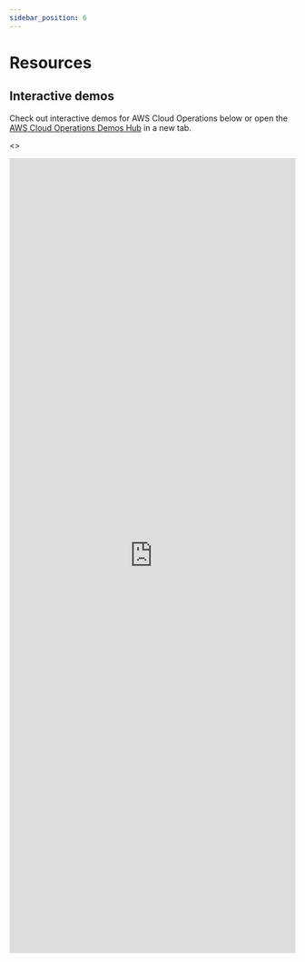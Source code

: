 ```yaml
---
sidebar_position: 6
---
```


# Resources

## Interactive demos

Check out interactive demos for AWS Cloud Operations below or open the [AWS Cloud Operations Demos Hub](https://aws-cloudops.storylane.io/hub/9ujielsl2nch) in a new tab.

<>
  <div>
    <script src="https://js.storylane.io/js/v2/storylane.js"></script>
    <iframe
      src="https://aws-cloudops.storylane.io/hub/9ujielsl2nch?embed=inline"
      frameborder="0"
      scrolling="yes"
      allow="fullscreen"
      width="100%"
      height="1400"
      style={{"aspect-ratio": "16 / 9"}}
    ></iframe>
  </div>
</>

